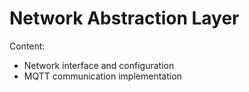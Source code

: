 Network Abstraction Layer
=========================

Content:
* Network interface and configuration
* MQTT communication implementation
